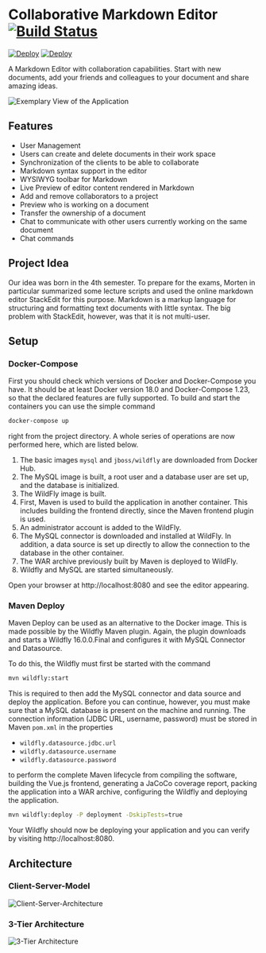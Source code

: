 # Collaborative Markdown Editor [![Build Status](https://travis-ci.com/mortenterhart/collaborative-markdown-editor.svg?branch=master)](https://travis-ci.com/mortenterhart/collaborative-markdown-editor)

[![Deploy](https://www.herokucdn.com/deploy/button.svg)](https://heroku.com/deploy)
[![Deploy](https://deploy.zeet.co/collaborative-markdown-editor.svg)](https://deploy.zeet.co/?url=https://github.com/mortenterhart/collaborative-markdown-editor)

A Markdown Editor with collaboration capabilities. Start with new documents, add your friends and
colleagues to your document and share amazing ideas.

![Exemplary View of the Application](resources/AppExampleDisplay.png)

## Features

* User Management
* Users can create and delete documents in their work space
* Synchronization of the clients to be able to collaborate
* Markdown syntax support in the editor
* WYSIWYG toolbar for Markdown
* Live Preview of editor content rendered in Markdown
* Add and remove collaborators to a project
* Preview who is working on a document
* Transfer the ownership of a document
* Chat to communicate with other users currently working on the same document
* Chat commands

## Project Idea

Our idea was born in the 4th semester. To prepare for the exams, Morten in particular summarized
some lecture scripts and used the online markdown editor StackEdit for this purpose. Markdown is
a markup language for structuring and formatting text documents with little syntax. The big problem
with StackEdit, however, was that it is not multi-user.

## Setup

### Docker-Compose

First you should check which versions of Docker and Docker-Compose you have. It should be at least
Docker version 18.0 and Docker-Compose 1.23, so that the declared features are fully supported. To
build and start the containers you can use the simple command

```bash
docker-compose up
```

right from the project directory. A whole series of operations are now performed here, which are
listed below.

1. The basic images `mysql` and `jboss/wildfly` are downloaded from Docker Hub.
2. The MySQL image is built, a root user and a database user are set up, and the database is
   initialized.
3. The WildFly image is built.
4. First, Maven is used to build the application in another container. This includes building
   the frontend directly, since the Maven frontend plugin is used.
5. An administrator account is added to the WildFly.
6. The MySQL connector is downloaded and installed at WildFly. In addition, a data source is
   set up directly to allow the connection to the database in the other container.
7. The WAR archive previously built by Maven is deployed to WildFly.
8. Wildfly and MySQL are started simultaneously.

Open your browser at http://localhost:8080 and see the editor appearing.

### Maven Deploy

Maven Deploy can be used as an alternative to the Docker image. This is made possible by the
Wildfly Maven plugin. Again, the plugin downloads and starts a Wildfly 16.0.0.Final and
configures it with MySQL Connector and Datasource.

To do this, the Wildfly must first be started with the command

```bash
mvn wildfly:start
```

This is required to then add the MySQL connector and data source and deploy the application.
Before you can continue, however, you must make sure that a MySQL database is present on the
machine and running. The connection information (JDBC URL, username, password) must be stored
in Maven `pom.xml` in the properties

* `wildfly.datasource.jdbc.url`
* `wildfly.datasource.username`
* `wildfly.datasource.password`

to perform the complete Maven lifecycle from compiling the software, building the Vue.js frontend,
generating a JaCoCo coverage report, packing the application into a WAR archive, configuring the
Wildfly and deploying the application.

```bash
mvn wildfly:deploy -P deployment -DskipTests=true
```

Your Wildfly should now be deploying your application and you can verify by visiting http://localhost:8080.

## Architecture

### Client-Server-Model

![Client-Server-Architecture](resources/client-server-architecture.jpg)

### 3-Tier Architecture

![3-Tier Architecture](resources/3-tier-architecture.jpg)
